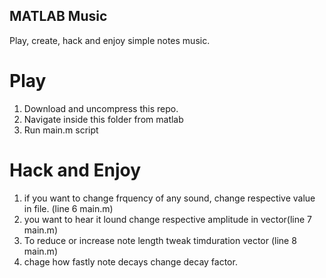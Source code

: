 ## MATLAB Music
Play, create, hack and enjoy simple notes music.

# Play
1. Download and uncompress this repo.
2. Navigate inside this folder from matlab
3. Run main.m script

# Hack and Enjoy
1) if you want to change frquency of any sound, change respective value in file. (line 6 main.m)
2) you want to hear it lound change respective amplitude in vector(line 7 main.m)
3) To reduce or increase note length tweak timduration vector (line 8 main.m)
4) chage how fastly note decays change decay factor.
